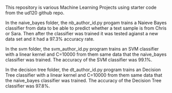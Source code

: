 This repository is various Machine Learning Projects using starter code from the ud120 github repo.

In the naive_bayes folder, the nb_author_id.py progam trains a Naieve Bayes classifier from data to be able to predict whether a text sample is from Chris or Sara. Then after the classifier was trained it was tested agianst a new data set and it had a 97.3% accuracy rate.

In the svm folder, the svm_author_id.py program trains an SVM classifier with a linear kernel and C=10000 from them same data that the naive_bayes classifier was trained. The accuracy of the SVM classifier was 99.1%.

In the decision tree folder, the dt_author_id.py program trains an Decision Tree classifier with a linear kernel and C=10000 from them same data that the naive_bayes classifier was trained. The accuracy of the Decision Tree classifier was 97.8%.
